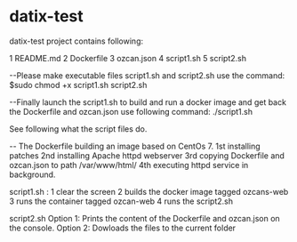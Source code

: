 # datix-test

datix-test project contains following:

1 README.md 
2 Dockerfile
3 ozcan.json
4 script1.sh
5 script2.sh

--Please make executable files script1.sh and script2.sh use the command:
 $sudo chmod +x script1.sh script2.sh

--Finally launch the script1.sh to build and run a docker image and get back the Dockerfile and ozcan.json
use following command:
./script1.sh

See following what the script files do.
 
-- The Dockerfile building an image based on CentOs 7.
1st installing patches
2nd installing Apache httpd webserver
3rd copying Dockerfile and ozcan.json to path /var/www/html/
4th executing httpd service in background.

script1.sh :
1 clear the screen
2 builds the docker image tagged ozcans-web
3 runs the container tagged ozcan-web
4 runs the script2.sh

script2.sh 
Option 1: Prints the content of the Dockerfile and ozcan.json on the console.
Option 2: Dowloads the files to the current folder
